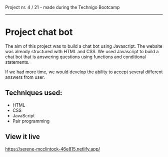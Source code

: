 Project nr. 4 / 21 - made during the Technigo Bootcamp
___

# Project chat bot
The aim of this project was to build a chat bot using Javascript. The website was already structured with HTML and CSS. We used Javascript to build a chat bot that is answering questions using functions and conditional statements. 

If we had more time, we would develop the ability to accept several different answers from user.

## Techniques used:
* HTML
* CSS
* JavaScript
* Pair programming

## View it live
https://serene-mcclintock-46e815.netlify.app/

